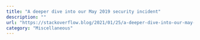 ```yaml
---
title: "A deeper dive into our May 2019 security incident"
description: ""
url: "https://stackoverflow.blog/2021/01/25/a-deeper-dive-into-our-may-2019-security-incident/"
category: "Miscellaneous"
---
```

